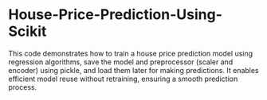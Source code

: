 # House-Price-Prediction-Using-Scikit
 This code demonstrates how to train a house price prediction model using regression algorithms, save the model and preprocessor (scaler and encoder) using pickle, and load them later for making predictions. It enables efficient model reuse without retraining, ensuring a smooth prediction process.
